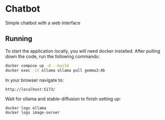 # Chatbot

Simple chatbot with a web interface

## Running

To start the application locally, you will need docker installed. After pulling down the code, run the following commands:

```bash
docker compose up -d --build
docker exec -it ollama ollama pull gemma3:4b
```

In your browser navigate to:

```
http://localhost:5173/
```

Wait for ollama and stable-diffusion to finish setting up:

```bash
docker logs ollama
docker logs image-server
```
